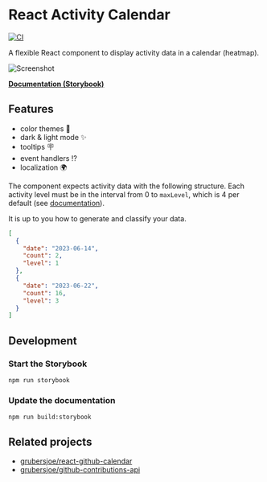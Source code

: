 # React Activity Calendar

[![CI](https://github.com/grubersjoe/react-activity-calendar/actions/workflows/test.yml/badge.svg)](https://github.com/grubersjoe/react-activity-calendar/actions/workflows/test.yml)

A flexible React component to display activity data in a calendar (heatmap).

![Screenshot](screenshot.png?v5)

**[Documentation (Storybook)](https://grubersjoe.github.io/react-activity-calendar)**

## Features

- color themes 🌈
- dark & light mode ✨
- tooltips 🪧
- event handlers ⁉️
- localization 🌍

The component expects activity data with the following structure. Each activity level must be in the
interval from 0 to `maxLevel`, which is 4 per default (see
[documentation](https://grubersjoe.github.io/react-activity-calendar/?path=/story/react-activity-calendar--activity-levels)).

It is up to you how to generate and classify your data.

```json
[
  {
    "date": "2023-06-14",
    "count": 2,
    "level": 1
  },
  {
    "date": "2023-06-22",
    "count": 16,
    "level": 3
  }
]
```

## Development

### Start the Storybook

```shell
npm run storybook
```

### Update the documentation

```shell
npm run build:storybook
```

## Related projects

- [grubersjoe/react-github-calendar](https://github.com/grubersjoe/react-github-calendar)
- [grubersjoe/github-contributions-api](https://github.com/grubersjoe/github-contributions-api)

